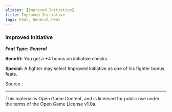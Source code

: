 ```yaml
---
aliases: [Improved Initiative]
title: Improved Initiative
tags: Feat, General_Feat
---
```

### Improved Initiative 
***Feat Type: General***

**Benefit:** You get a +4 bonus on initiative checks.

**Special:** A fighter may select Improved Initiative as one of his
fighter bonus feats.


Source :

---

This material is Open Game Content, and is licensed for public use under
the terms of the Open Game License v1.0a.

